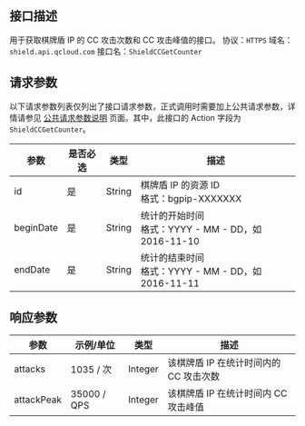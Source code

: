 ## 接口描述
用于获取棋牌盾 IP 的 CC 攻击次数和 CC 攻击峰值的接口。
协议：`HTTPS`
域名：`shield.api.qcloud.com`
接口名：`ShieldCCGetCounter`

## 请求参数
以下请求参数列表仅列出了接口请求参数，正式调用时需要加上公共请求参数，详情请参见 [公共请求参数说明](http://tcecqpoc.fsphere.cn/document/api/213/6976) 页面。其中，此接口的 Action 字段为 `ShieldCCGetCounter`。

| 参数 | 是否必选 | 类型 | 描述 |
| ----- | ---- | ------ | ---------------------------------------- |
| id | 是 | String | 棋牌盾 IP 的资源 ID</br>格式：bgpip-XXXXXXX       |
| beginDate | 是  | String | 统计的开始时间</br>格式：YYYY - MM - DD，如 2016-11-10 |
| endDate | 是 | String | 统计的结束时间</br>格式：YYYY - MM - DD，如 2016-11-11 |

## 响应参数

| 参数 | 示例/单位  | 类型   | 描述 |
| ----- | ---- | ------ | ---------------------------------------- |
| attacks  | 1035 / 次    | Integer | 该棋牌盾 IP 在统计时间内的 CC 攻击次数   |
| attackPeak | 35000 / QPS | Integer | 该棋牌盾 IP 在统计时间内 CC 攻击峰值 |